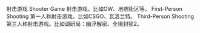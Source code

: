 射击游戏
Shooter Game 射击游戏，比如OW、地痞街区等。
First-Person Shooting 第一人称射击游戏。比如CSGO、瓦洛兰特。
Third-Person Shooting 第三人称射击游戏。比如调研局：幽浮解密、全境封锁2。